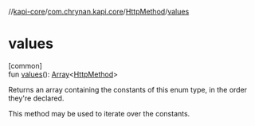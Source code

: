//[kapi-core](../../../index.md)/[com.chrynan.kapi.core](../index.md)/[HttpMethod](index.md)/[values](values.md)

# values

[common]\
fun [values](values.md)(): [Array](https://kotlinlang.org/api/latest/jvm/stdlib/kotlin/-array/index.html)&lt;[HttpMethod](index.md)&gt;

Returns an array containing the constants of this enum type, in the order they're declared.

This method may be used to iterate over the constants.
